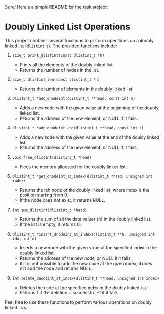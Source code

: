 Sure! Here's a simple README for the task project:

# Doubly Linked List Operations

This project contains several functions to perform operations on a doubly linked list (`dlistint_t`). The provided functions include:

1. `size_t print_dlistint(const dlistint_t *h)`
   - Prints all the elements of the doubly linked list.
   - Returns the number of nodes in the list.

2. `size_t dlistint_len(const dlistint_t *h)`
   - Returns the number of elements in the doubly linked list.

3. `dlistint_t *add_dnodeint(dlistint_t **head, const int n)`
   - Adds a new node with the given value at the beginning of the doubly linked list.
   - Returns the address of the new element, or NULL if it fails.

4. `dlistint_t *add_dnodeint_end(dlistint_t **head, const int n)`
   - Adds a new node with the given value at the end of the doubly linked list.
   - Returns the address of the new element, or NULL if it fails.

5. `void free_dlistint(dlistint_t *head)`
   - Frees the memory allocated for the doubly linked list.

6. `dlistint_t *get_dnodeint_at_index(dlistint_t *head, unsigned int index)`
   - Returns the nth node of the doubly linked list, where index is the position starting from 0.
   - If the node does not exist, it returns NULL.

7. `int sum_dlistint(dlistint_t *head)`
   - Returns the sum of all the data values (n) in the doubly linked list.
   - If the list is empty, it returns 0.

8. `dlistint_t *insert_dnodeint_at_index(dlistint_t **h, unsigned int idx, int n)`
   - Inserts a new node with the given value at the specified index in the doubly linked list.
   - Returns the address of the new node, or NULL if it fails.
   - If it is not possible to add the new node at the given index, it does not add the node and returns NULL.

9. `int delete_dnodeint_at_index(dlistint_t **head, unsigned int index)`
   - Deletes the node at the specified index in the doubly linked list.
   - Returns 1 if the deletion is successful, -1 if it fails.

Feel free to use these functions to perform various operations on doubly linked lists.